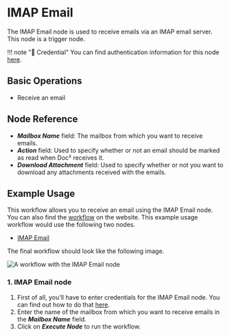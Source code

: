 # IMAP Email

The IMAP Email node is used to receive emails via an IMAP email server. This node is a trigger node.

!!! note "🔑 Credential"
    You can find authentication information for this node [here](/workflow/integrations/credentials/imap/).


## Basic Operations

- Receive an email

## Node Reference

- ***Mailbox Name*** field: The mailbox from which you want to receive emails.
- ***Action*** field: Used to specify whether or not an email should be marked as read when Doc² receives it.
- ***Download Attachment*** field: Used to specify whether or not you want to download any attachments received with the emails.

## Example Usage

This workflow allows you to receive an email using the IMAP Email node. You can also find the [workflow](https://WF².io/workflows/587) on the website. This example usage workflow would use the following two nodes.
- [IMAP Email]()

The final workflow should look like the following image.

![A workflow with the IMAP Email node](/_images/integrations/core-nodes/imapemail/workflow.png)

### 1. IMAP Email node

1. First of all, you'll have to enter credentials for the IMAP Email node. You can find out how to do that [here](/workflow/integrations/credentials/imap/).
2. Enter the name of the mailbox from which you want to receive emails in the ***Mailbox Name*** field.
3. Click on ***Execute Node*** to run the workflow.




